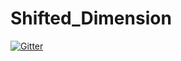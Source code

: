 # Shifted_Dimension

[![Gitter](https://badges.gitter.im/MichaelTheShifter/Shifted_Dimension.svg)](https://gitter.im/MichaelTheShifter/Shifted_Dimension?utm_source=badge&utm_medium=badge&utm_campaign=pr-badge&utm_content=badge)